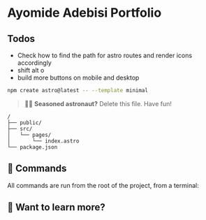 # Ayomide Adebisi Portfolio

## Todos
- Check how to find the path for astro routes and render icons accordingly
- shift alt o
- build more buttons on mobile and desktop



```sh
npm create astro@latest -- --template minimal
```

> 🧑‍🚀 **Seasoned astronaut?** Delete this file. Have fun!


```text
/
├── public/
├── src/
│   └── pages/
│       └── index.astro
└── package.json
```

## 🧞 Commands

All commands are run from the root of the project, from a terminal:

<!-- | Command                   | Action                                           |
| :------------------------ | :----------------------------------------------- |
| `npm install`             | Installs dependencies                            |
| `npm run dev`             | Starts local dev server at `localhost:4321`      |
| `npm run build`           | Build your production site to `./dist/`          |
| `npm run preview`         | Preview your build locally, before deploying     |
| `npm run astro ...`       | Run CLI commands like `astro add`, `astro check` |
| `npm run astro -- --help` | Get help using the Astro CLI                     | -->

## 👀 Want to learn more?

